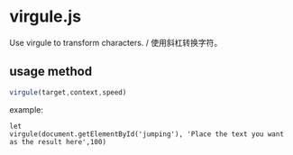 # virgule.js
Use virgule to transform characters. / 使用斜杠转换字符。

## usage method
```js
virgule(target,context,speed)
```
example:
```
let
virgule(document.getElementById('jumping'), 'Place the text you want as the result here',100)
```
